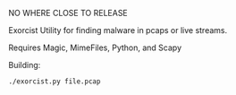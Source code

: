 NO WHERE CLOSE TO RELEASE

Exorcist
Utility for finding malware in pcaps or live streams.

Requires Magic, MimeFiles, Python, and Scapy

Building:

	./exorcist.py file.pcap
